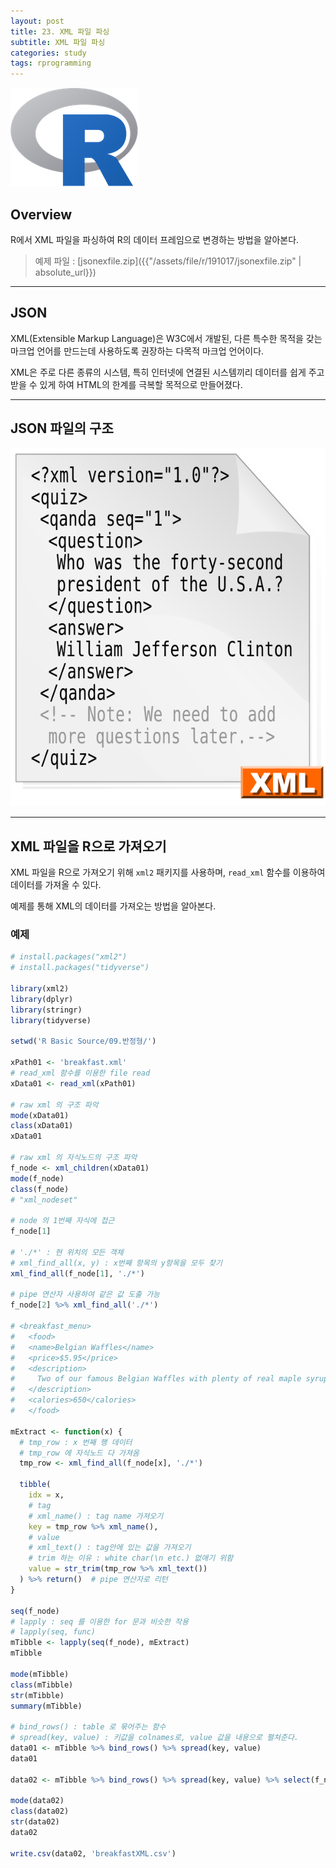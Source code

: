 ```yaml
---
layout: post
title: 23. XML 파일 파싱
subtitle: XML 파일 파싱
categories: study
tags: rprogramming
---
```


![r](/assets/img/logo/r-logo.png)

## Overview

R에서 XML 파일을 파싱하여 R의 데이터 프레임으로 변경하는 방법을 알아본다.

> 예제 파일 : [jsonexfile.zip]({{"/assets/file/r/191017/jsonexfile.zip" | absolute_url}})  

*** 

## JSON

XML(Extensible Markup Language)은 W3C에서 개발된, 다른 특수한 목적을 갖는 마크업 언어를 만드는데 사용하도록 권장하는 다목적 마크업 언어이다.

XML은 주로 다른 종류의 시스템, 특히 인터넷에 연결된 시스템끼리 데이터를 쉽게 주고 받을 수 있게 하여 HTML의 한계를 극복할 목적으로 만들어졌다.

***

## JSON 파일의 구조

![xml](/assets/img/study/r/191017_fig_01.png "xml")

***

## XML 파일을 R으로 가져오기

XML 파일을 R으로 가져오기 위해 `xml2` 패키지를 사용하며, `read_xml` 함수를 이용하여 데이터를 가져올 수 있다.

예제를 통해 XML의 데이터를 가져오는 방법을 알아본다.

### 예제

```R
# install.packages("xml2")
# install.packages("tidyverse")

library(xml2)
library(dplyr)
library(stringr)
library(tidyverse)

setwd('R Basic Source/09.반정형/')

xPath01 <- 'breakfast.xml'
# read_xml 함수를 이용한 file read
xData01 <- read_xml(xPath01)

# raw xml 의 구조 파악
mode(xData01)
class(xData01)
xData01

# raw xml 의 자식노드의 구조 파악
f_node <- xml_children(xData01)
mode(f_node)
class(f_node)
# "xml_nodeset"

# node 의 1번째 자식에 접근
f_node[1]

# './*' : 현 위치의 모든 객체
# xml_find_all(x, y) : x번째 항목의 y항목을 모두 찾기
xml_find_all(f_node[1], './*')

# pipe 연산자 사용하여 같은 값 도출 가능
f_node[2] %>% xml_find_all('./*')

# <breakfast_menu>
#   <food>
#   <name>Belgian Waffles</name>
#   <price>$5.95</price>
#   <description>
#     Two of our famous Belgian Waffles with plenty of real maple syrup
#   </description>
#   <calories>650</calories>
#   </food>

mExtract <- function(x) {
  # tmp_row : x 번째 행 데이터
  # tmp_row 에 자식노드 다 가져옴
  tmp_row <- xml_find_all(f_node[x], './*')
  
  tibble(
    idx = x,
    # tag
    # xml_name() : tag name 가져오기
    key = tmp_row %>% xml_name(),
    # value
    # xml_text() : tag안에 있는 값을 가져오기
    # trim 하는 이유 : white char(\n etc.) 없애기 위함
    value = str_trim(tmp_row %>% xml_text())
  ) %>% return()  # pipe 연산자로 리턴
}

seq(f_node)
# lapply : seq 를 이용한 for 문과 비슷한 작용
# lapply(seq, func)
mTibble <- lapply(seq(f_node), mExtract)
mTibble

mode(mTibble)
class(mTibble)
str(mTibble)
summary(mTibble)

# bind_rows() : table 로 묶어주는 함수
# spread(key, value) : 키값을 colnames로, value 값을 내용으로 펼쳐준다.
data01 <- mTibble %>% bind_rows() %>% spread(key, value)
data01

data02 <- mTibble %>% bind_rows() %>% spread(key, value) %>% select(f_node %>% xml_children() %>% xml_name() %>% unique())

mode(data02)
class(data02)
str(data02)
data02

write.csv(data02, 'breakfastXML.csv')


```